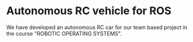 # Autonomous RC vehicle for ROS
We have developed an autonomous RC car for our team based project in the course "ROBOTIC OPERATING SYSTEMS".